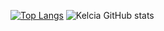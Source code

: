 
[![Top Langs](https://github-readme-stats.vercel.app/api/top-langs/?username=Kelcia253&layout=compact&theme=midnight-purple&langs_count=10)](https://github.com/anuraghazra/github-readme-stats)
![Kelcia GitHub stats](https://github-readme-stats.vercel.app/api?username=Kelcia253&show_icons=true&theme=midnight-purple)
